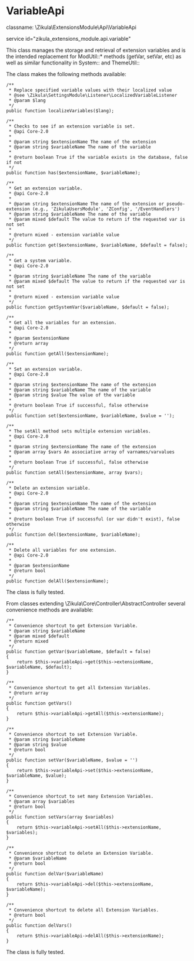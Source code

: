 VariableApi
===========

classname: \Zikula\ExtensionsModule\Api\VariableApi

service id="zikula_extensions_module.api.variable"

This class manages the storage and retrieval of extension variables and is the intended replacement
for ModUtil::* methods (getVar, setVar, etc) as well as similar functionality in System:: and ThemeUtil::

The class makes the following methods available:

    /**
     * Replace specified variable values with their localized value
     * @see \Zikula\SettingsModule\Listener\LocalizedVariableListener
     * @param $lang
     */
    public function localizeVariables($lang);

    /**
     * Checks to see if an extension variable is set.
     * @api Core-2.0
     *
     * @param string $extensionName The name of the extension
     * @param string $variableName The name of the variable
     *
     * @return boolean True if the variable exists in the database, false if not
     */
    public function has($extensionName, $variableName);

    /**
     * Get an extension variable.
     * @api Core-2.0
     *
     * @param string $extensionName The name of the extension or pseudo-extension (e.g., 'ZikulaUsersModule', 'ZConfig', '/EventHandlers')
     * @param string $variableName The name of the variable
     * @param mixed $default The value to return if the requested var is not set
     *
     * @return mixed - extension variable value
     */
    public function get($extensionName, $variableName, $default = false);

    /**
     * Get a system variable.
     * @api Core-2.0
     *
     * @param string $variableName The name of the variable
     * @param mixed $default The value to return if the requested var is not set
     *
     * @return mixed - extension variable value
     */
    public function getSystemVar($variableName, $default = false);

    /**
     * Get all the variables for an extension.
     * @api Core-2.0
     *
     * @param $extensionName
     * @return array
     */
    public function getAll($extensionName);

    /**
     * Set an extension variable.
     * @api Core-2.0
     *
     * @param string $extensionName The name of the extension
     * @param string $variableName The name of the variable
     * @param string $value The value of the variable
     *
     * @return boolean True if successful, false otherwise
     */
    public function set($extensionName, $variableName, $value = '');

    /**
     * The setAll method sets multiple extension variables.
     * @api Core-2.0
     *
     * @param string $extensionName The name of the extension
     * @param array $vars An associative array of varnames/varvalues
     *
     * @return boolean True if successful, false otherwise
     */
    public function setAll($extensionName, array $vars);

    /**
     * Delete an extension variable.
     * @api Core-2.0
     *
     * @param string $extensionName The name of the extension
     * @param string $variableName The name of the variable
     *
     * @return boolean True if successful (or var didn't exist), false otherwise
     */
    public function del($extensionName, $variableName);

    /**
     * Delete all variables for one extension.
     * @api Core-2.0
     *
     * @param $extensionName
     * @return bool
     */
    public function delAll($extensionName);

The class is fully tested.

From classes extending \Zikula\Core\Controller\AbstractController several convenience methods are available:

    /**
     * Convenience shortcut to get Extension Variable.
     * @param string $variableName
     * @param mixed $default
     * @return mixed
     */
    public function getVar($variableName, $default = false)
    {
        return $this->variableApi->get($this->extensionName, $variableName, $default);
    }

    /**
     * Convenience shortcut to get all Extension Variables.
     * @return array
     */
    public function getVars()
    {
        return $this->variableApi->getAll($this->extensionName);
    }

    /**
     * Convenience shortcut to set Extension Variable.
     * @param string $variableName
     * @param string $value
     * @return bool
     */
    public function setVar($variableName, $value = '')
    {
        return $this->variableApi->set($this->extensionName, $variableName, $value);
    }

    /**
     * Convenience shortcut to set many Extension Variables.
     * @param array $variables
     * @return bool
     */
    public function setVars(array $variables)
    {
        return $this->variableApi->setAll($this->extensionName, $variables);
    }

    /**
     * Convenience shortcut to delete an Extension Variable.
     * @param $variableName
     * @return bool
     */
    public function delVar($variableName)
    {
        return $this->variableApi->del($this->extensionName, $variableName);
    }

    /**
     * Convenience shortcut to delete all Extension Variables.
     * @return bool
     */
    public function delVars()
    {
        return $this->variableApi->delAll($this->extensionName);
    }

The class is fully tested.
